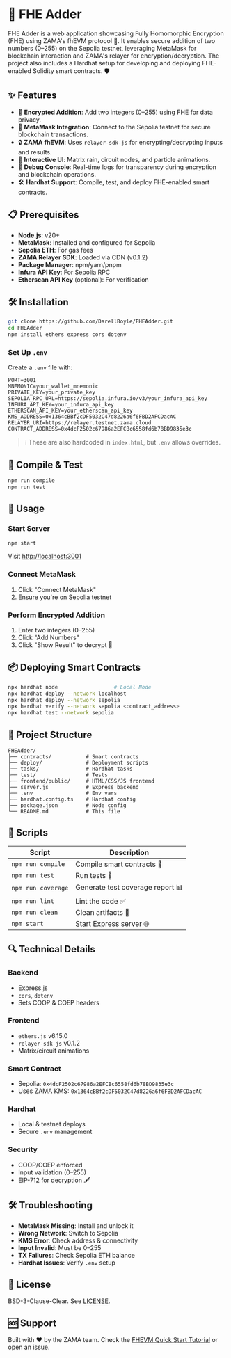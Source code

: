 # 🔐 FHE Adder

FHE Adder is a web application showcasing Fully Homomorphic Encryption (FHE) using ZAMA's fhEVM protocol 🚀. It enables secure addition of two numbers (0–255) on the Sepolia testnet, leveraging MetaMask for blockchain interaction and ZAMA's relayer for encryption/decryption. The project also includes a Hardhat setup for developing and deploying FHE-enabled Solidity smart contracts. 🛡️

## ✨ Features

* 🔢 **Encrypted Addition**: Add two integers (0–255) using FHE for data privacy.
* 🦊 **MetaMask Integration**: Connect to the Sepolia testnet for secure blockchain transactions.
* 🔒 **ZAMA fhEVM**: Uses `relayer-sdk-js` for encrypting/decrypting inputs and results.
* 🎨 **Interactive UI**: Matrix rain, circuit nodes, and particle animations.
* 📜 **Debug Console**: Real-time logs for transparency during encryption and blockchain operations.
* 🛠️ **Hardhat Support**: Compile, test, and deploy FHE-enabled smart contracts.

## 📋 Prerequisites

* **Node.js**: v20+
* **MetaMask**: Installed and configured for Sepolia
* **Sepolia ETH**: For gas fees
* **ZAMA Relayer SDK**: Loaded via CDN (v0.1.2)
* **Package Manager**: npm/yarn/pnpm
* **Infura API Key**: For Sepolia RPC
* **Etherscan API Key** (optional): For verification

## 🛠️ Installation

```bash
git clone https://github.com/DarellBoyle/FHEAdder.git
cd FHEAdder
npm install ethers express cors dotenv
```

### Set Up `.env`

Create a `.env` file with:

```env
PORT=3001
MNEMONIC=your_wallet_mnemonic
PRIVATE_KEY=your_private_key
SEPOLIA_RPC_URL=https://sepolia.infura.io/v3/your_infura_api_key
INFURA_API_KEY=your_infura_api_key
ETHERSCAN_API_KEY=your_etherscan_api_key
KMS_ADDRESS=0x1364cBBf2cDF5032C47d8226a6f6FBD2AFCDacAC
RELAYER_URI=https://relayer.testnet.zama.cloud
CONTRACT_ADDRESS=0x4dcF2502c67986a2EFCBc6558fd6b78BD9835e3c
```

> ℹ️ These are also hardcoded in `index.html`, but `.env` allows overrides.

## 🔧 Compile & Test

```bash
npm run compile
npm run test
```

## 🚀 Usage

### Start Server

```bash
npm start
```

Visit [http://localhost:3001](http://localhost:3001)

### Connect MetaMask

1. Click "Connect MetaMask"
2. Ensure you're on Sepolia testnet

### Perform Encrypted Addition

1. Enter two integers (0–255)
2. Click "Add Numbers"
3. Click "Show Result" to decrypt 🎉

## 📦 Deploying Smart Contracts

```bash
npx hardhat node                  # Local Node
npx hardhat deploy --network localhost
npx hardhat deploy --network sepolia
npx hardhat verify --network sepolia <contract_address>
npx hardhat test --network sepolia
```

## 📂 Project Structure

```
FHEAdder/
├── contracts/           # Smart contracts
├── deploy/              # Deployment scripts
├── tasks/               # Hardhat tasks
├── test/                # Tests
├── frontend/public/     # HTML/CSS/JS frontend
├── server.js            # Express backend
├── .env                 # Env vars
├── hardhat.config.ts    # Hardhat config
├── package.json         # Node config
└── README.md            # This file
```

## 📜 Scripts

| Script             | Description                      |
| ------------------ | -------------------------------- |
| `npm run compile`  | Compile smart contracts 🔧       |
| `npm run test`     | Run tests 🧪                     |
| `npm run coverage` | Generate test coverage report 📊 |
| `npm run lint`     | Lint the code ✅                  |
| `npm run clean`    | Clean artifacts 🧹               |
| `npm start`        | Start Express server 🌐          |

## 🔍 Technical Details

### Backend

* Express.js
* `cors`, `dotenv`
* Sets COOP & COEP headers

### Frontend

* `ethers.js` v6.15.0
* `relayer-sdk-js` v0.1.2
* Matrix/circuit animations

### Smart Contract

* Sepolia: `0x4dcF2502c67986a2EFCBc6558fd6b78BD9835e3c`
* Uses ZAMA KMS: `0x1364cBBf2cDF5032C47d8226a6f6FBD2AFCDacAC`

### Hardhat

* Local & testnet deploys
* Secure `.env` management

### Security

* COOP/COEP enforced
* Input validation (0–255)
* EIP-712 for decryption 🖋️

## 🛠️ Troubleshooting

* **MetaMask Missing**: Install and unlock it
* **Wrong Network**: Switch to Sepolia
* **KMS Error**: Check address & connectivity
* **Input Invalid**: Must be 0–255
* **TX Failures**: Check Sepolia ETH balance
* **Hardhat Issues**: Verify `.env` setup

## 📄 License

BSD-3-Clause-Clear. See [LICENSE](./LICENSE).

## 🆘 Support

Built with ❤️ by the ZAMA team.
Check the [FHEVM Quick Start Tutorial](https://docs.zama.ai) or open an issue.

